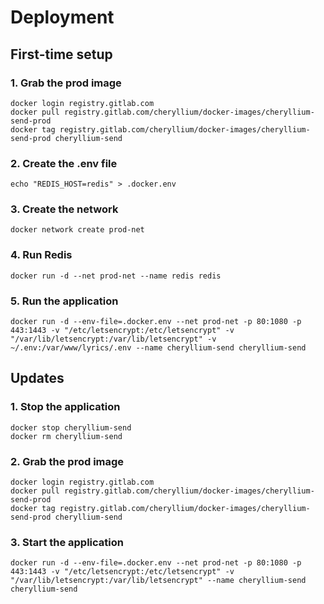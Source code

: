 # Deployment

## First-time setup

### 1. Grab the prod image
```
docker login registry.gitlab.com
docker pull registry.gitlab.com/cheryllium/docker-images/cheryllium-send-prod
docker tag registry.gitlab.com/cheryllium/docker-images/cheryllium-send-prod cheryllium-send
```

### 2. Create the .env file
```
echo "REDIS_HOST=redis" > .docker.env
```

### 3. Create the network
```
docker network create prod-net
```

### 4. Run Redis
```
docker run -d --net prod-net --name redis redis
```

### 5. Run the application
```
docker run -d --env-file=.docker.env --net prod-net -p 80:1080 -p 443:1443 -v "/etc/letsencrypt:/etc/letsencrypt" -v "/var/lib/letsencrypt:/var/lib/letsencrypt" -v ~/.env:/var/www/lyrics/.env --name cheryllium-send cheryllium-send
```

## Updates

### 1. Stop the application
```
docker stop cheryllium-send
docker rm cheryllium-send
```

### 2. Grab the prod image
```
docker login registry.gitlab.com
docker pull registry.gitlab.com/cheryllium/docker-images/cheryllium-send-prod
docker tag registry.gitlab.com/cheryllium/docker-images/cheryllium-send-prod cheryllium-send
```

### 3. Start the application
```
docker run -d --env-file=.docker.env --net prod-net -p 80:1080 -p 443:1443 -v "/etc/letsencrypt:/etc/letsencrypt" -v "/var/lib/letsencrypt:/var/lib/letsencrypt" --name cheryllium-send cheryllium-send
```
